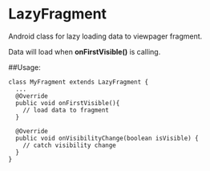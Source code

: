 # LazyFragment

Android class for lazy loading data to viewpager fragment.

Data will load when **onFirstVisible()** is calling.

##Usage:
```
class MyFragment extends LazyFragment {
  ...
  @Override
  public void onFirstVisible(){
    // load data to fragment  
  }
  
  @Override
  public void onVisibilityChange(boolean isVisible) {
    // catch visibility change  
  }
}
```
